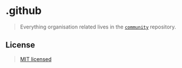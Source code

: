 # .github

> Everything organisation related lives in the [`community`](https://github.com/demorga/community) repository.

## License

> [MIT licensed](./LICENSE)

